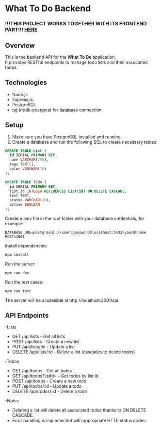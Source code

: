 # What To Do Backend

### !!!THIS PROJECT WORKS TOGETHER WITH ITS FRONTEND PART!!! [HERE](https://github.com/Kozzmos/what-to-do-frontend)

## Overview

This is the backend API for the **What To Do** application.  
It provides RESTful endpoints to manage todo lists and their associated todos.

## Technologies

- Node.js  
- Express.js  
- PostgreSQL  
- pg (node-postgres) for database connection

## Setup

1. Make sure you have PostgreSQL installed and running.  
2. Create a database and run the following SQL to create necessary tables:

```sql
CREATE TABLE List (
  id SERIAL PRIMARY KEY,
  name VARCHAR(255),
  tags TEXT[],
  color VARCHAR(10)
);

CREATE TABLE Todo (
  id SERIAL PRIMARY KEY,
  list_id INTEGER REFERENCES List(id) ON DELETE CASCADE,
  text TEXT,
  status VARCHAR(20),
  active BOOLEAN
);
```

Create a .env file in the root folder with your database credentials, for example:
```
DATABASE_URL=postgresql://user:password@localhost:5432/yourdbname
PORT=3001
```
Install dependencies:

```bash
npm install
```

Run the server:

```bash
npm run dev
```

Run the test cases:

```bash
npm run test
```

The server will be accessible at http://localhost:3001/api.

## API Endpoints

-Lists

- GET /api/lists - Get all lists
- POST /api/lists - Create a new list
- PUT /api/lists/:id - Update a list
- DELETE /api/lists/:id - Delete a list (cascades to delete todos)

-Todos

- GET /api/todos - Get all todos
- GET /api/todos?listId= - Get todos by list id
- POST /api/todos - Create a new todo
- PUT /api/todos/:id - Update a todo
- DELETE /api/todos/:id - Delete a todo

-Notes
- Deleting a list will delete all associated todos thanks to ON DELETE CASCADE.
- Error handling is implemented with appropriate HTTP status codes.


